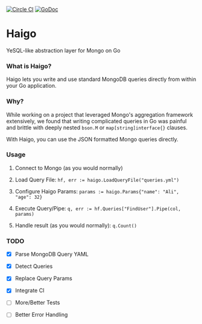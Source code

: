 [![Circle CI](https://circleci.com/gh/ahamidi/haigo.svg?style=svg)](https://circleci.com/gh/ahamidi/haigo)
[![GoDoc](https://godoc.org/github.com/ahamidi/haigo?status.svg)](https://godoc.org/github.com/ahamidi/haigo)

# Haigo 
YeSQL-like abstraction layer for Mongo on Go

### What is Haigo?
Haigo lets you write and use standard MongoDB queries directly from within your
Go application.

### Why?
While working on a project that leveraged Mongo's aggregation framework
extensively, we found that writing complicated queries in Go was painful and
brittle with deeply nested `bson.M` or `map[string]interface{}` clauses.

With Haigo, you can use the JSON formatted Mongo queries directly.

### Usage

1. Connect to Mongo (as you would normally)

1. Load Query File:
    ```hf, err := haigo.LoadQueryFile("queries.yml")```

1. Configure Haigo Params:
    ```params := haigo.Params{"name": "Ali", "age": 32}```

1. Execute Query/Pipe:
    ```q, err := hf.Queries["FindUser"].Pipe(col, params)```

1. Handle result (as you would normally):
    ```q.Count()```

### TODO
- [x] Parse MongoDB Query YAML
- [x] Detect Queries
- [x] Replace Query Params
- [x] Integrate CI
- [ ] More/Better Tests
- [ ] Better Error Handling


